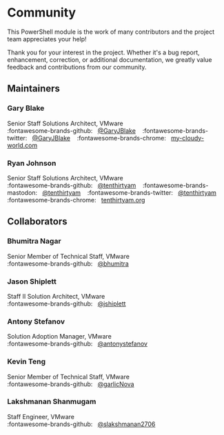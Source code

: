 # Community

This PowerShell module is the work of many contributors and the project team appreciates your help!

Thank you for your interest in the project. Whether it's a bug report, enhancement, correction, or
additional documentation, we greatly value feedback and contributions from our community.

## Maintainers

### Gary Blake

Senior Staff Solutions Architect, VMware</br>
:fontawesome-brands-github: &nbsp; [@GaryJBlake](https://github.com/GaryJBlake) &nbsp;&nbsp;
:fontawesome-brands-twitter: &nbsp; [@GaryJBlake](https://twitter.com/GaryJBlake) &nbsp;&nbsp;
:fontawesome-brands-chrome: &nbsp; [my-cloudy-world.com](https://my-cloudy-world.com)

### Ryan Johnson

Senior Staff Solutions Architect, VMware</br>
:fontawesome-brands-github: &nbsp; [@tenthirtyam](https://github.com/tenthirtyam) &nbsp;&nbsp;
:fontawesome-brands-mastodon: &nbsp; [@tenthirtyam](https://mastodon.social/@tenthirtyam) &nbsp;&nbsp;
:fontawesome-brands-twitter: &nbsp; [@tenthirtyam](https://twitter.com/tenthirtyam) &nbsp;&nbsp;
:fontawesome-brands-chrome: &nbsp; [tenthirtyam.org](https://tenthirtyam.org)

## Collaborators

### Bhumitra Nagar

Senior Member of Technical Staff, VMware</br>
:fontawesome-brands-github: &nbsp; [@bhumitra](https://github.com/bhumitra)

### Jason Shiplett

Staff II Solution Architect, VMware</br>
:fontawesome-brands-github: &nbsp; [@jshiplett](https://github.com/jshiplett)

### Antony Stefanov

Solution Adoption Manager, VMware</br>
:fontawesome-brands-github: &nbsp; [@antonystefanov](https://github.com/antonystefanov)

### Kevin Teng

Senior Member of Technical Staff, VMware</br>
:fontawesome-brands-github: &nbsp; [@garlicNova](https://github.com/garlicNova)

### Lakshmanan Shanmugam

Staff Engineer, VMware</br>
:fontawesome-brands-github: &nbsp; [@slakshmanan2706](https://github.com/slakshmanan2706)
